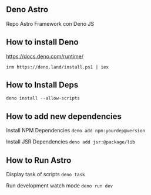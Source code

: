 ## Deno Astro

Repo Astro Framework con Deno JS


## How to install Deno
https://docs.deno.com/runtime/

`irm https://deno.land/install.ps1 | iex`

## How to Install Deps

`deno install --allow-scripts`

## How to add new dependencies

Install NPM Dependencies
`deno add npm:yourdep@version`

Install JSR Dependencies
`deno add jsr:@package/lib`


## How to Run Astro

Display task of scripts
`deno task`

Run development watch mode
`deno run dev`
